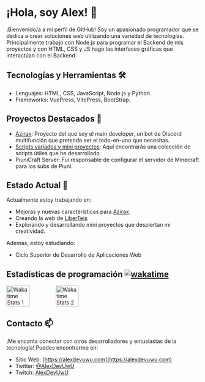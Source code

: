 # ¡Hola, soy Alex! 👋

¡Bienvenido/a a mi perfil de GitHub! Soy un apasionado programador que se dedica a crear soluciones web utilizando una variedad de tecnologías. Principalmente trabajo con Node.js para programar el Backend de mis proyectos y con HTML, CSS y JS hago las interfaces gráficas que interactúan con el Backend.

## Tecnologías y Herramientas 🛠️

- Lenguajes: HTML, CSS, JavaScript, Node.js y Python.
- Frameworks: VuePress, VitePress, BootStrap.

## Proyectos Destacados 🚀

- [Azirax](https://azirax.tk): Proyecto del que soy el main developer, un bot de Discord multifunción que pretende ser el todo-en-uno que necesitas.
- [Scripts variados y mini proyectos](https://github.com/AlexDeveloperUwU/scripts): Aquí encontrarás una colección de scripts útiles que he desarrollado.
- PiuniCraft Server: Fui responsable de configurar el servidor de Minecraft para los subs de Piuni.

## Estado Actual 🌱

Actualmente estoy trabajando en:

- Mejoras y nuevas características para [Azirax](https://azirax.tk).
- Creando la web de [LiberTeis](https://github.com/alexdeveloperuwu/liberteis)
- Explorando y desarrollando mini proyectos que despiertan mi creatividad.

Además, estoy estudiando:

- Ciclo Superior de Desarrollo de Aplicaciones Web

## Estadísticas de programación [![wakatime](https://wakatime.com/badge/user/bf86471e-8eef-407a-8125-ccc771f3e40b.svg?style=social)](https://wakatime.com/@bf86471e-8eef-407a-8125-ccc771f3e40b)

<div style="display: flex; justify-content: space-between; width: 50%; margin: 0.1px;">
  <img src="https://wakatime.com/share/@AlexDevUwU/adf969ef-c8c4-45de-9faf-38c591cbf714.svg" alt="Wakatime Stats 1" width=49%/>
  <img src="https://wakatime.com/share/@AlexDevUwU/00163c4e-2b4b-4a93-9d5c-b1b0a12cf6ce.svg" alt="Wakatime Stats 2" width=49%/>
</div>

## Contacto 📫

¡Me encanta conectar con otros desarrolladores y entusiastas de la tecnología! Puedes encontrarme en:

- Sitio Web: [https://alexdevuwu.com](https://alexdevuwu.com)
- Twitter: [@AlexDevUwU](https://twitter.com/AlexDevUwU)
- Twitch: [AlexDevUwU](https://twitch.tv/alexdevuwu)
